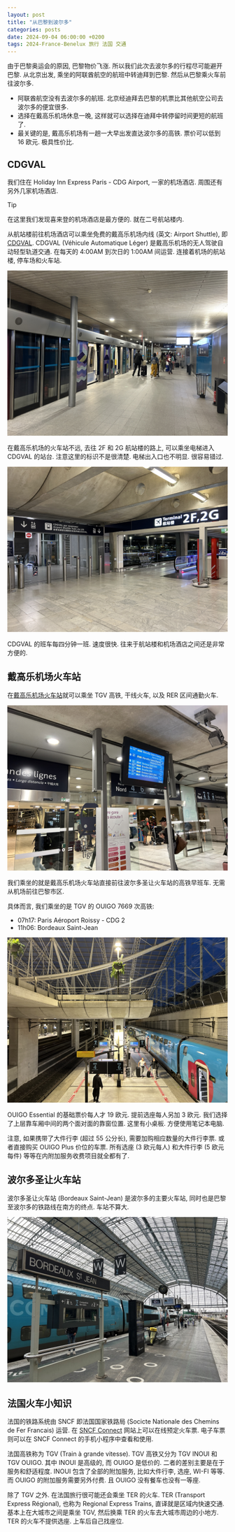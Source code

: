 ```yaml
---
layout: post
title: "从巴黎到波尔多"
categories: posts
date: 2024-09-04 06:00:00 +0200
tags: 2024-France-Benelux 旅行 法国 交通
---
```


由于巴黎奥运会的原因, 巴黎物价飞涨. 所以我们此次去波尔多的行程尽可能避开巴黎. 从北京出发, 乘坐的阿联酋航空的航班中转迪拜到巴黎. 然后从巴黎乘火车前往波尔多. 

* 阿联酋航空没有去波尔多的航班. 北京经迪拜去巴黎的机票比其他航空公司去波尔多的便宜很多.
* 选择在戴高乐机场休息一晚, 这样就可以选择在迪拜中转停留时间更短的航班了. 
* 最关键的是, 戴高乐机场有一趟一大早出发直达波尔多的高铁. 票价可以低到 16 欧元. 极具性价比.

## CDGVAL

我们住在 Holiday Inn Express Paris - CDG Airport, 一家的机场酒店. 周围还有另外几家机场酒店.

> [!TIP]
> 在这里我们发现喜来登的机场酒店是最方便的. 就在二号航站楼内.

从航站楼前往机场酒店可以乘坐免费的戴高乐机场内线 (英文: Airport Shuttle), 即 [CDGVAL](https://www.parisaeroport.fr/en/passengers/access/paris-charles-de-gaulle/cdgval). CDGVAL (Véhicule Automatique Léger) 是戴高乐机场的无人驾驶自动轻型轨道交通. 在每天的 4:00AM 到次日的 1:00AM 间运营. 连接着机场的航站楼, 停车场和火车站.

![CDGVAL](/assets/images/2024/france-benelux/paris-bordeaux/cdgval.jpeg)

在戴高乐机场的火车站不远, 去往 2F 和 2G 航站楼的路上, 可以乘坐电梯进入 CDGVAL 的站台. 注意这里的标识不是很清楚. 电梯出入口也不明显. 很容易错过.

![CDGVAL](/assets/images/2024/france-benelux/paris-bordeaux/cdgval-t2.jpeg)

CDGVAL 的班车每四分钟一班. 速度很快. 往来于航站楼和机场酒店之间还是非常方便的.

## 戴高乐机场火车站

在[戴高乐机场火车站](https://www.parisaeroport.fr/en/passengers/access/paris-charles-de-gaulle/train)就可以乘坐 TGV 高铁, 干线火车, 以及 RER 区间通勤火车.

![戴高乐机场火车站](/assets/images/2024/france-benelux/paris-bordeaux/cdg-gare.jpeg)

我们乘坐的就是戴高乐机场火车站直接前往波尔多圣让火车站的高铁早班车. 无需从机场前往巴黎市区.

具体而言, 我们乘坐的是 TGV 的 OUIGO 7669 次高铁:

* 07h17: Paris Aéroport Roissy - CDG 2
* 11h06: Bordeaux Saint-Jean

![戴高乐机场火车站](/assets/images/2024/france-benelux/paris-bordeaux/ouigo.jpeg)

OUIGO Essential 的基础票价每人才 19 欧元. 提前选座每人另加 3 欧元. 我们选择了上层靠车厢中间的两个面对面的靠窗位置. 这里有小桌板. 方便使用笔记本电脑.

注意, 如果携带了大件行李 (超过 55 公分长), 需要加购相应数量的大件行李票. 或者直接购买 OUIGO Plus 价位的车票. 所有选座 (3 欧元每人) 和大件行李 (5 欧元每件) 等等在内附加服务收费项目就全都有了.

## 波尔多圣让火车站

波尔多圣让火车站 (Bordeaux Saint-Jean) 是波尔多的主要火车站, 同时也是巴黎至波尔多的铁路线在南方的终点. 车站不算大.

![波尔多圣让火车站](/assets/images/2024/france-benelux/paris-bordeaux/bordeaux-st-jean.jpeg)

## 法国火车小知识

法国的铁路系统由 SNCF 即法国国家铁路局 (Socicte Nationale des Chemins de Fer Francais) 运营.
在 [SNCF Connect](https://www.sncf-connect.com/en-en) 网站上可以在线预定火车票. 电子车票则可以在 SNCF Connect 的手机小程序中查看和使用.

法国高铁称为 TGV (Train à grande vitesse). TGV 高铁又分为 TGV INOUI 和 TGV OUIGO. 其中 INOUI 是高级的, 而 OUIGO 是低价的. 二者的差别主要是在于服务和舒适程度. INOUI 包含了全部的附加服务, 比如大件行李, 选座, WI-FI 等等. 而 OUIGO 的附加服务需要另外付费. 且 OUIGO 没有餐车也没有一等座.

除了 TGV 之外. 在法国旅行很可能还会乘坐 TER 的火车. TER (Transport Express Régional), 也称为 Regional Express Trains, 直译就是区域内快速交通. 基本上在大城市之间是乘坐 TGV, 然后换乘 TER 的火车去大城市周边的小地方. TER 的火车不提供选座. 上车后自己找座位.